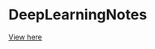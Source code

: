 # DeepLearningNotes
[View here](https://nbviewer.org/github/Joyel1441/DeepLearningNotes/blob/main/Deep_Learning.ipynb)
